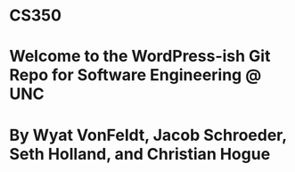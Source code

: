 # CS350
# Welcome to the WordPress-ish Git Repo for Software Engineering @ UNC
# By Wyat VonFeldt, Jacob Schroeder, Seth Holland, and Christian Hogue

